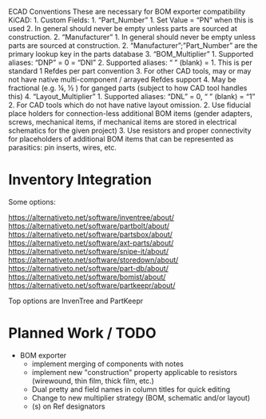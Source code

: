 ECAD Conventions 
These are necessary for BOM exporter compatibility
KiCAD:
    1. Custom Fields:
        1. “Part_Number”
            1. Set Value = “PN” when this is used
            2. In general should never be empty unless parts are sourced at construction.
        2. “Manufacturer”
            1. In general should never be empty unless parts are sourced at construction.
            2. “Manufacturer”;”Part_Number” are the primary lookup key in the parts database
        3. “BOM_Multiplier”
            1. Supported aliases: “DNP” = 0 = “DNI”
            2. Supported aliases: “ ” (blank) = 1. This is per standard 1 Refdes per part convention
            3. For other CAD tools, may or may not have native multi-component / arrayed Refdes support
            4. May be fractional (e.g. ¼, ½ ) for ganged parts (subject to how CAD tool handles this)
        4. “Layout_Multiplier”
            1. Supported aliases: “DNL” = 0, “ ” (blank) = “1”
            2. For CAD tools which do not have native layout omission.
    2. Use fiducial place holders for connection-less additional BOM items (gender adapters, screws, mechanical items, if mechanical items are stored in electrical schematics for the given project)
    3. Use resistors and proper connectivity for placeholders of additional BOM items that can be represented as parasitics: pin inserts, wires, etc.

# Inventory Integration

Some options:

https://alternativeto.net/software/inventree/about/
https://alternativeto.net/software/partbolt/about/
https://alternativeto.net/software/partsbox/about/
https://alternativeto.net/software/axt-parts/about/
https://alternativeto.net/software/snipe-it/about/
https://alternativeto.net/software/storedown/about/
https://alternativeto.net/software/part-db/about/
https://alternativeto.net/software/bomist/about/
https://alternativeto.net/software/partkeepr/about/

Top options are InvenTree and PartKeepr

# Planned Work / TODO

- BOM exporter
  - implement merging of components with notes
  - implement new "construction" property applicable to resistors (wirewound, thin film, thick film, etc.)
  - Dual pretty and field names in column titles for quick editing
  - Change to new multiplier strategy (BOM, schematic and/or layout)
  - (s) on Ref designators
